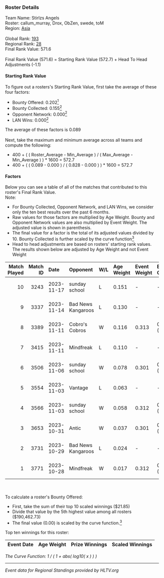 ### Roster Details<br />
Team Name: Stirlzs Angels<br />
Roster: callum_murray, Drox, ObZen, swede, toM<br />
Region: [Asia]( ../standings_asia.md)<br />
<br />
Global Rank: [193](../standings_global.md)<br />
Regional Rank: [28]( ../standings_asia.md)<br />
Final Rank Value:  571.6<br />
<br />
Final Rank Value (571.6) = Starting Rank Value (572.7) + Head To Head Adjustments (-1.1)<br />

#### Starting Rank Value<br />
To figure out a rosters's Starting Rank Value, first take the average of these four factors:<br />
- Bounty Offered: 0.202[<sup>1</sup>](#table2)
- Bounty Collected: 0.155[<sup>2</sup>](#table1)
- Opponent Network: 0.000[<sup>2</sup>](#table1)
- LAN Wins: 0.000[<sup>2</sup>](#table1)

The average of these factors is 0.089<br />
<br />
Next, take the maximum and minimum average across all teams and compute the following:<br />
- 400 + ( ( Roster_Average - Min_Average ) / ( Max_Average - Min_Average ) ) * 1600 = 572.7
- 400 + ( ( 0.089 - 0.000 ) / ( 0.828 - 0.000 ) ) * 1600 = 572.7


#### Factors<br />
Below you can see a table of all of the matches that contributed to this roster's Final Rank Value.<br />
Note:<br />

- For Bounty Collected, Opponent Network, and LAN Wins, we consider only the ten best results over the past 6 months.
- Raw values for those factors are multiplied by Age Weight. Bounty and Opponent Network values are also multiplied by Event Weight. The adjusted value is shown in parenthesis.
- The final value for a factor is the total of its adjusted values divided by 10. Bounty Collected is further scaled by the curve function[<sup>3</sup>](#curveFunction)
- Head to head adjustments are based on rosters' starting rank values. The results shown below are adjusted by Age Weight and not Event Weight
<span id="table1"></span><br />


| Match Played | Match ID | Date       | Opponent           | W/L | Age Weight | Event Weight | Bounty Collected | Opponent Network | LAN Wins  | H2H Adj. | Roster                                   |
| -: | -: | :- | :- | :- | :- | :- | :- | :- | :- | -: | :- |
|           10 |     3243 | 2023-11-17 | sunday school      | L   | 0.151      | -            | -                | -                | -         |    -2.04 | callum_murray, Drox, ObZen, swede, toM   |
|            9 |     3337 | 2023-11-14 | Bad News Kangaroos | L   | 0.130      | -            | -                | -                | -         |    -0.48 | callum_murray, Drox, kyson, ObZen, toM   |
|            8 |     3389 | 2023-11-11 | Cobro's Cobros     | W   | 0.116      | 0.313        | 0.000 (0.000)    | 0.000 (0.000)    | 0 (0.000) |     1.01 | callum_murray, Drox, ObZen, swede, toM   |
|            7 |     3415 | 2023-11-11 | Mindfreak          | L   | 0.110      | -            | -                | -                | -         |    -1.50 | callum_murray, Drox, ObZen, swede, toM   |
|            6 |     3506 | 2023-11-06 | sunday school      | W   | 0.078      | 0.301        | 0.001 (0.000)    | 0.006 (0.000)    | 0 (0.000) |     1.28 | callum_murray, dpr, Drox, ObZen, vision  |
|            5 |     3554 | 2023-11-03 | Vantage            | L   | 0.063      | -            | -                | -                | -         |    -0.88 | callum_murray, dpr, Drox, ObZen, toM     |
|            4 |     3566 | 2023-11-03 | sunday school      | W   | 0.058      | 0.312        | 0.001 (0.000)    | 0.006 (0.000)    | 0 (0.000) |     0.96 | callum_murray, dpr, Drox, toM, vision    |
|            3 |     3653 | 2023-10-31 | Antic              | W   | 0.037      | 0.301        | 0.000 (0.000)    | 0.000 (0.000)    | 0 (0.000) |     0.32 | callum_murray, dpr, Drox, ObZen, toM     |
|            2 |     3731 | 2023-10-29 | Bad News Kangaroos | L   | 0.024      | -            | -                | -                | -         |    -0.09 | callum_murray, dpr, Drox, toM, vision    |
|            1 |     3771 | 2023-10-28 | Mindfreak          | W   | 0.017      | 0.312        | 0.000 (0.000)    | 0.273 (0.001)    | 0 (0.000) |     0.31 | callum_murray, dpr, Drox, toM, vision    |

<br />
<span id="table2"></span><br />
To calculate a roster's Bounty Offered:<br />

- First, take the sum of their top 10 scaled winnings ($21.85)
- Divide that value by the 5th highest value among all rosters ($190,462.73)
- The final value (0.00) is scaled by the curve function.[<sup>3</sup>](#curveFunction)

Top ten winnings for this roster:<br />

| Event Date | Age Weight | Prize Winnings | Scaled Winnings |
| :- | -: | :- | :- |


<span id="curveFunction"></span>_The Curve Function: 1 / ( 1 + abs( log10( x ) ) )_<br />

---
_Event data for Regional Standings provided by HLTV.org_<br />
